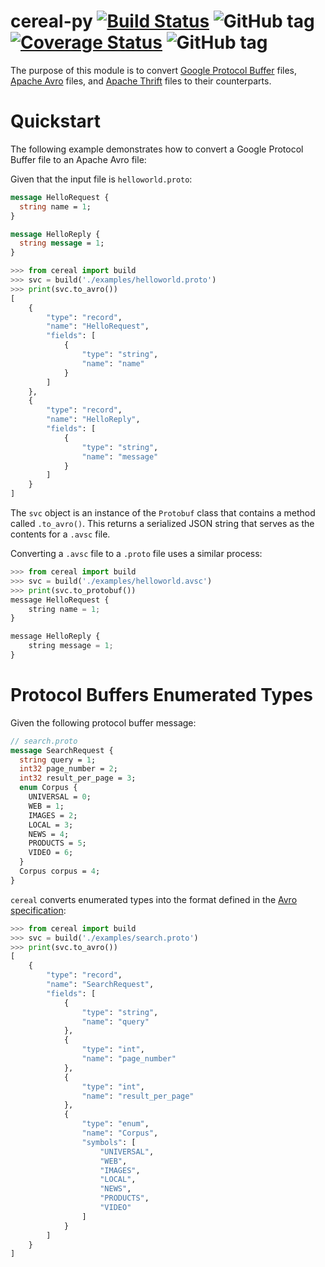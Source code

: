# cereal-py [![Build Status](https://img.shields.io/travis/cereal-io/cereal-py/master.svg?style=flat-square)](https://travis-ci.org/cereal-io/cereal-py) ![GitHub tag](https://img.shields.io/github/tag/cereal-io/cereal-py.svg?style=flat-square&label=version) [![Coverage Status](https://coveralls.io/repos/github/cereal-io/cereal-py/badge.svg?branch=master)](https://coveralls.io/github/cereal-io/cereal-py?branch=coveralls) ![GitHub tag](https://img.shields.io/badge/style-pep8-7bcdea.svg?style=flat-square)

The purpose of this module is to convert [Google Protocol Buffer](https://developers.google.com/protocol-buffers/) files, [Apache Avro](https://avro.apache.org/) files, and [Apache Thrift](https://thrift.apache.org/) files to their counterparts.

# Quickstart

The following example demonstrates how to convert a Google Protocol Buffer file to an Apache Avro file:

Given that the input file is `helloworld.proto`:

```protobuf
message HelloRequest {
  string name = 1;
}

message HelloReply {
  string message = 1;
}
```

```python
>>> from cereal import build
>>> svc = build('./examples/helloworld.proto')
>>> print(svc.to_avro())
[
    {
        "type": "record",
        "name": "HelloRequest",
        "fields": [
            {
                "type": "string",
                "name": "name"
            }
        ]
    },
    {
        "type": "record",
        "name": "HelloReply",
        "fields": [
            {
                "type": "string",
                "name": "message"
            }
        ]
    }
]
```

The `svc` object is an instance of the `Protobuf` class that contains a method called `.to_avro()`. This returns a serialized JSON string that serves as the contents for a `.avsc` file.

Converting a `.avsc` file to a `.proto` file uses a similar process:

```python
>>> from cereal import build
>>> svc = build('./examples/helloworld.avsc')
>>> print(svc.to_protobuf())
message HelloRequest {
    string name = 1;
}

message HelloReply {
    string message = 1;
}
```

# Protocol Buffers Enumerated Types

Given the following protocol buffer message:

```protobuf
// search.proto
message SearchRequest {
  string query = 1;
  int32 page_number = 2;
  int32 result_per_page = 3;
  enum Corpus {
    UNIVERSAL = 0;
    WEB = 1;
    IMAGES = 2;
    LOCAL = 3;
    NEWS = 4;
    PRODUCTS = 5;
    VIDEO = 6;
  }
  Corpus corpus = 4;
}
```

`cereal` converts enumerated types into the format defined in the [Avro specification](https://avro.apache.org/docs/current/spec.html#Enums):

```python
>>> from cereal import build
>>> svc = build('./examples/search.proto')
>>> print(svc.to_avro())
[
    {
        "type": "record",
        "name": "SearchRequest",
        "fields": [
            {
                "type": "string",
                "name": "query"
            },
            {
                "type": "int",
                "name": "page_number"
            },
            {
                "type": "int",
                "name": "result_per_page"
            },
            {
                "type": "enum",
                "name": "Corpus",
                "symbols": [
                    "UNIVERSAL",
                    "WEB",
                    "IMAGES",
                    "LOCAL",
                    "NEWS",
                    "PRODUCTS",
                    "VIDEO"
                ]
            }
        ]
    }
]
```

